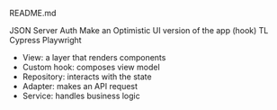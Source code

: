 README.md

JSON Server Auth
Make an Optimistic UI version of the app (hook)
TL
Cypress
Playwright

- View: a layer that renders components
- Custom hook: composes view model
- Repository: interacts with the state
- Adapter: makes an API request
- Service: handles business logic

